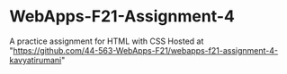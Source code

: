# WebApps-F21-Assignment-4
A practice assignment for HTML with CSS
Hosted at "https://github.com/44-563-WebApps-F21/webapps-f21-assignment-4-kavyatirumani"
